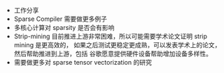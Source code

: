 * 工作分享
* Sparse Compiler 需要做更多例子
* 多核心计算对 sparsity 是否会有影响
* Strip-mining
   目前推进上游非常困难，所以可能需要学术论文证明 strip mining 是更高效的，
   如果之后测试更稳定更成熟，可以发表学术上的论文，然后帮助推进到上游，包括
   谷歌愿意提供硬件设备帮助增加设备多样性。
* 需要做更多对 sparse tensor vectorization 的研究
